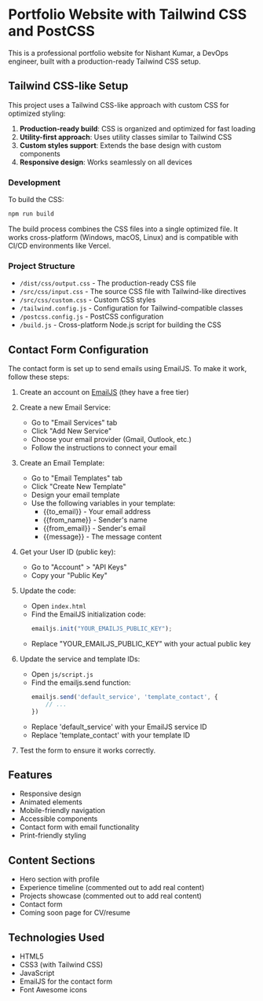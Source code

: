 # Portfolio Website with Tailwind CSS and PostCSS

This is a professional portfolio website for Nishant Kumar, a DevOps engineer, built with a production-ready Tailwind CSS setup.

## Tailwind CSS-like Setup

This project uses a Tailwind CSS-like approach with custom CSS for optimized styling:

1. **Production-ready build**: CSS is organized and optimized for fast loading
2. **Utility-first approach**: Uses utility classes similar to Tailwind CSS
3. **Custom styles support**: Extends the base design with custom components
4. **Responsive design**: Works seamlessly on all devices

### Development

To build the CSS:
```bash
npm run build
```

The build process combines the CSS files into a single optimized file. It works cross-platform (Windows, macOS, Linux) and is compatible with CI/CD environments like Vercel.

### Project Structure

- `/dist/css/output.css` - The production-ready CSS file
- `/src/css/input.css` - The source CSS file with Tailwind-like directives
- `/src/css/custom.css` - Custom CSS styles
- `/tailwind.config.js` - Configuration for Tailwind-compatible classes
- `/postcss.config.js` - PostCSS configuration
- `/build.js` - Cross-platform Node.js script for building the CSS

## Contact Form Configuration

The contact form is set up to send emails using EmailJS. To make it work, follow these steps:

1. Create an account on [EmailJS](https://www.emailjs.com/) (they have a free tier)

2. Create a new Email Service:
   - Go to "Email Services" tab
   - Click "Add New Service"
   - Choose your email provider (Gmail, Outlook, etc.)
   - Follow the instructions to connect your email

3. Create an Email Template:
   - Go to "Email Templates" tab
   - Click "Create New Template"
   - Design your email template
   - Use the following variables in your template:
     - {{to_email}} - Your email address
     - {{from_name}} - Sender's name
     - {{from_email}} - Sender's email
     - {{message}} - The message content

4. Get your User ID (public key):
   - Go to "Account" > "API Keys"
   - Copy your "Public Key"

5. Update the code:
   - Open `index.html`
   - Find the EmailJS initialization code:
     ```javascript
     emailjs.init("YOUR_EMAILJS_PUBLIC_KEY");
     ```
   - Replace "YOUR_EMAILJS_PUBLIC_KEY" with your actual public key

6. Update the service and template IDs:
   - Open `js/script.js`
   - Find the emailjs.send function:
     ```javascript
     emailjs.send('default_service', 'template_contact', {
         // ...
     })
     ```
   - Replace 'default_service' with your EmailJS service ID
   - Replace 'template_contact' with your template ID

7. Test the form to ensure it works correctly.

## Features

- Responsive design
- Animated elements
- Mobile-friendly navigation
- Accessible components
- Contact form with email functionality
- Print-friendly styling

## Content Sections

- Hero section with profile
- Experience timeline (commented out to add real content)
- Projects showcase (commented out to add real content)
- Contact form
- Coming soon page for CV/resume

## Technologies Used

- HTML5
- CSS3 (with Tailwind CSS)
- JavaScript
- EmailJS for the contact form
- Font Awesome icons
